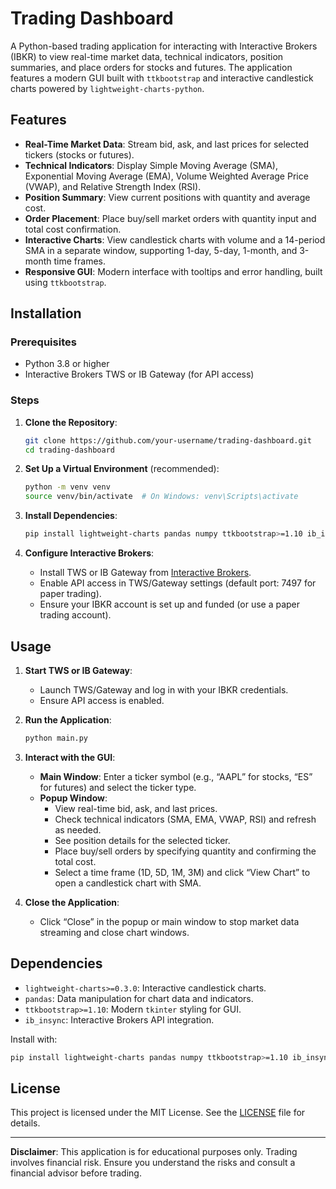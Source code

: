 # Trading Dashboard

A Python-based trading application for interacting with Interactive Brokers (IBKR) to view real-time market data, technical indicators, position summaries, and place orders for stocks and futures. The application features a modern GUI built with `ttkbootstrap` and interactive candlestick charts powered by `lightweight-charts-python`.

## Features

- **Real-Time Market Data**: Stream bid, ask, and last prices for selected tickers (stocks or futures).
- **Technical Indicators**: Display Simple Moving Average (SMA), Exponential Moving Average (EMA), Volume Weighted Average Price (VWAP), and Relative Strength Index (RSI).
- **Position Summary**: View current positions with quantity and average cost.
- **Order Placement**: Place buy/sell market orders with quantity input and total cost confirmation.
- **Interactive Charts**: View candlestick charts with volume and a 14-period SMA in a separate window, supporting 1-day, 5-day, 1-month, and 3-month time frames.
- **Responsive GUI**: Modern interface with tooltips and error handling, built using `ttkbootstrap`.


## Installation

### Prerequisites
- Python 3.8 or higher
- Interactive Brokers TWS or IB Gateway (for API access)

### Steps
1. **Clone the Repository**:
   ```bash
   git clone https://github.com/your-username/trading-dashboard.git
   cd trading-dashboard
   ```

2. **Set Up a Virtual Environment** (recommended):
   ```bash
   python -m venv venv
   source venv/bin/activate  # On Windows: venv\Scripts\activate
   ```

3. **Install Dependencies**:
   ```bash
   pip install lightweight-charts pandas numpy ttkbootstrap>=1.10 ib_insync
   ```

4. **Configure Interactive Brokers**:
   - Install TWS or IB Gateway from [Interactive Brokers](https://www.interactivebrokers.com).
   - Enable API access in TWS/Gateway settings (default port: 7497 for paper trading).
   - Ensure your IBKR account is set up and funded (or use a paper trading account).


## Usage

1. **Start TWS or IB Gateway**:
   - Launch TWS/Gateway and log in with your IBKR credentials.
   - Ensure API access is enabled.

2. **Run the Application**:
   ```bash
   python main.py
   ```

3. **Interact with the GUI**:
   - **Main Window**: Enter a ticker symbol (e.g., “AAPL” for stocks, “ES” for futures) and select the ticker type.
   - **Popup Window**:
     - View real-time bid, ask, and last prices.
     - Check technical indicators (SMA, EMA, VWAP, RSI) and refresh as needed.
     - See position details for the selected ticker.
     - Place buy/sell orders by specifying quantity and confirming the total cost.
     - Select a time frame (1D, 5D, 1M, 3M) and click “View Chart” to open a candlestick chart with SMA.

4. **Close the Application**:
   - Click “Close” in the popup or main window to stop market data streaming and close chart windows.

## Dependencies

- `lightweight-charts>=0.3.0`: Interactive candlestick charts.
- `pandas`: Data manipulation for chart data and indicators.
- `ttkbootstrap>=1.10`: Modern `tkinter` styling for GUI.
- `ib_insync`: Interactive Brokers API integration.

Install with:
```bash
pip install lightweight-charts pandas numpy ttkbootstrap>=1.10 ib_insync
```



## License

This project is licensed under the MIT License. See the [LICENSE](LICENSE) file for details.

---

**Disclaimer**: This application is for educational purposes only. Trading involves financial risk. Ensure you understand the risks and consult a financial advisor before trading.